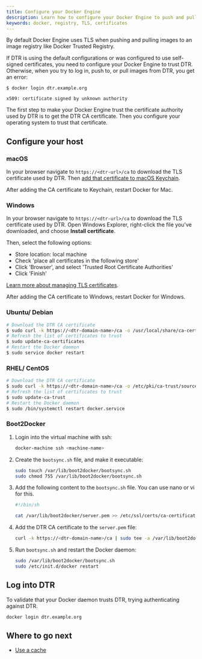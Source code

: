 ```yaml
---
title: Configure your Docker Engine
description: Learn how to configure your Docker Engine to push and pull images from Docker Trusted Registry.
keywords: docker, registry, TLS, certificates
---
```


By default Docker Engine uses TLS when pushing and pulling images to an
image registry like Docker Trusted Registry.

If DTR is using the default configurations or was configured to use self-signed
certificates, you need to configure your Docker Engine to trust DTR. Otherwise,
when you try to log in, push to, or pull images from DTR, you get an error:

```none
$ docker login dtr.example.org

x509: certificate signed by unknown authority
```

The first step to make your Docker Engine trust the certificate authority used
by DTR is to get the DTR CA certificate. Then you configure your operating
system to trust that certificate.

## Configure your host

### macOS

In your browser navigate to `https://<dtr-url>/ca` to download the TLS
certificate used by DTR. Then
[add that certificate to macOS Keychain](https://support.apple.com/kb/PH20129).

After adding the CA certificate to Keychain, restart Docker for Mac.

### Windows

In your browser navigate to `https://<dtr-url>/ca` to download the TLS
certificate used by DTR. Open Windows Explorer, right-click the
file you've downloaded, and choose **Install certificate**.

Then, select the following options:

* Store location: local machine
* Check 'place all certificates in the following store'
* Click 'Browser', and select 'Trusted Root Certificate Authorities'
* Click 'Finish'

[Learn more about managing TLS certificates](https://technet.microsoft.com/en-us/library/cc754841(v=ws.11).aspx#BKMK_addlocal).

After adding the CA certificate to Windows, restart Docker for Windows.

### Ubuntu/ Debian

```bash
# Download the DTR CA certificate
$ sudo curl -k https://<dtr-domain-name>/ca -o /usr/local/share/ca-certificates/<dtr-domain-name>.crt
# Refresh the list of certificates to trust
$ sudo update-ca-certificates
# Restart the Docker daemon
$ sudo service docker restart
```

### RHEL/ CentOS

```bash
# Download the DTR CA certificate
$ sudo curl -k https://<dtr-domain-name>/ca -o /etc/pki/ca-trust/source/anchors/<dtr-domain-name>.crt
# Refresh the list of certificates to trust
$ sudo update-ca-trust
# Restart the Docker daemon
$ sudo /bin/systemctl restart docker.service
```

### Boot2Docker

1.  Login into the virtual machine with ssh:

    ```bash
    docker-machine ssh <machine-name>
    ```

2.  Create the `bootsync.sh` file, and make it executable:

    ```bash
    sudo touch /var/lib/boot2docker/bootsync.sh
    sudo chmod 755 /var/lib/boot2docker/bootsync.sh
    ```

3.  Add the following content to the `bootsync.sh` file. You can use nano or vi
    for this.

    ```bash
    #!/bin/sh

    cat /var/lib/boot2docker/server.pem >> /etc/ssl/certs/ca-certificates.crt
    ```

4.  Add the DTR CA certificate to the `server.pem` file:

    ```bash
    curl -k https://<dtr-domain-name>/ca | sudo tee -a /var/lib/boot2docker/server.pem
    ```

5.  Run `bootsync.sh` and restart the Docker daemon:

    ```bash
    sudo /var/lib/boot2docker/bootsync.sh
    sudo /etc/init.d/docker restart
    ```

## Log into DTR

To validate that your Docker daemon trusts DTR, trying authenticating against
DTR.

```bash
docker login dtr.example.org
```

## Where to go next

* [Use a cache](use-a-cache.md)
